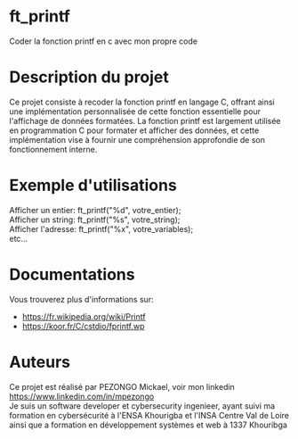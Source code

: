 # ft_printf
Coder la fonction printf en c avec mon propre code
# Description du projet
Ce projet consiste à recoder la fonction printf en langage C, offrant ainsi une implémentation personnalisée de cette fonction essentielle pour l'affichage de données formatées. La fonction printf est largement utilisée en programmation C pour formater et afficher des données, et cette implémentation vise à fournir une compréhension approfondie de son fonctionnement interne.

# Exemple d'utilisations
Afficher un entier: ft_printf("%d", votre_entier);<br>
Afficher un string: ft_printf("%s", votre_string);<br>
Afficher l'adresse: ft_printf("%x", votre_variables);<br>
etc...

# Documentations
Vous trouverez plus d'informations sur: <br>
* https://fr.wikipedia.org/wiki/Printf <br>
* https://koor.fr/C/cstdio/fprintf.wp

# Auteurs
Ce projet est réalisé par PEZONGO Mickael, voir mon linkedin https://www.linkedin.com/in/mpezongo <br>
Je suis un software developer et cybersecurity ingenieer, ayant suivi ma formation en cybersécurité à l'ENSA Khourigba et l'INSA Centre Val de Loire ainsi que a formation en développement systèmes et web à 1337 Khouribga
